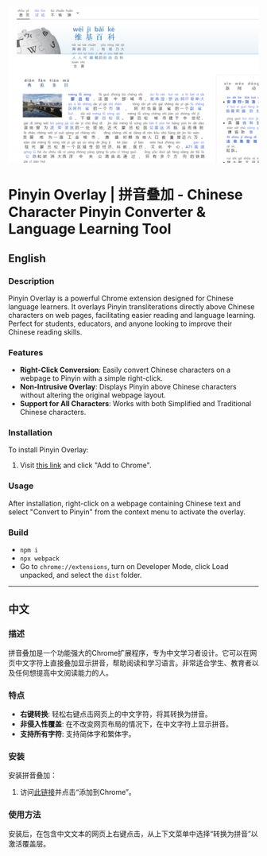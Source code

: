 ![Screenshot](https://github.com/MrAnderson1971/pinyin-extension/blob/main/screenshot.png?raw=true)
# Pinyin Overlay | 拼音叠加 - Chinese Character Pinyin Converter & Language Learning Tool

## English

### Description
Pinyin Overlay is a powerful Chrome extension designed for Chinese language learners. It overlays Pinyin transliterations directly above Chinese characters on web pages, facilitating easier reading and language learning. Perfect for students, educators, and anyone looking to improve their Chinese reading skills.

### Features
- **Right-Click Conversion**: Easily convert Chinese characters on a webpage to Pinyin with a simple right-click.
- **Non-Intrusive Overlay**: Displays Pinyin above Chinese characters without altering the original webpage layout.
- **Support for All Characters**: Works with both Simplified and Traditional Chinese characters.

### Installation
To install Pinyin Overlay:
1. Visit [this link](https://chromewebstore.google.com/detail/pinyin-overlay-%E6%8B%BC%E9%9F%B3%E5%8F%A0%E5%8A%A0/eokiejenkmnfboflfklbbcdogfhpjccl) and click "Add to Chrome".

### Usage
After installation, right-click on a webpage containing Chinese text and select "Convert to Pinyin" from the context menu to activate the overlay.

### Build
* `npm i`
* `npx webpack`
* Go to `chrome://extensions`, turn on Developer Mode, click Load unpacked, and select the `dist` folder.
---

## 中文

### 描述
拼音叠加是一个功能强大的Chrome扩展程序，专为中文学习者设计。它可以在网页中文字符上直接叠加显示拼音，帮助阅读和学习语言。非常适合学生、教育者以及任何想提高中文阅读能力的人。

### 特点
- **右键转换**: 轻松右键点击网页上的中文字符，将其转换为拼音。
- **非侵入性覆盖**: 在不改变网页布局的情况下，在中文字符上显示拼音。
- **支持所有字符**: 支持简体字和繁体字。

### 安装
安装拼音叠加：
1. 访问[此链接](https://chromewebstore.google.com/detail/pinyin-overlay-%E6%8B%BC%E9%9F%B3%E5%8F%A0%E5%8A%A0/eokiejenkmnfboflfklbbcdogfhpjccl)并点击“添加到Chrome”。

### 使用方法
安装后，在包含中文文本的网页上右键点击，从上下文菜单中选择“转换为拼音”以激活覆盖层。
